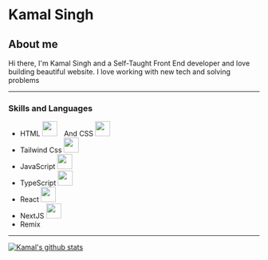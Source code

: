 # Kamal Singh

## About me

Hi there, I'm Kamal Singh and a Self-Taught Front End developer and love building beautiful website.
I love working with new tech and solving problems

---

### Skills and Languages

- HTML <img src="https://cdn.jsdelivr.net/gh/devicons/devicon/icons/html5/html5-original.svg" width="30px" height="30px" style ="padding-right:10px;" /> And CSS <img src="https://cdn.jsdelivr.net/gh/devicons/devicon/icons/css3/css3-original.svg" width="30px" height="30px" style ="padding-right:10px;"/>
- Tailwind Css <img src="https://cdn.jsdelivr.net/gh/devicons/devicon/icons/tailwindcss/tailwindcss-plain.svg" width="30px" height="30px" style ="padding-right:10px;"/>
- JavaScript <img src="https://cdn.jsdelivr.net/gh/devicons/devicon/icons/javascript/javascript-original.svg" width="30px" height="30px" style ="padding-right:10px;"/>
- TypeScript <img src="https://cdn.jsdelivr.net/gh/devicons/devicon/icons/typescript/typescript-original.svg" width="30px" height="30px" style ="padding-right:10px;"/>
- React <img src="https://cdn.jsdelivr.net/gh/devicons/devicon/icons/react/react-original-wordmark.svg" width="30px" height="30px" style ="padding-right:10px;"/>
- NextJS <img src="https://cdn.jsdelivr.net/gh/devicons/devicon/icons/nextjs/nextjs-original-wordmark.svg" width="30px" height="30px" style ="padding-right:10px;"/>
- Remix

---

[![Kamal's github stats](https://github-readme-stats.vercel.app/api?username=kamalsingh200238&show_icons=true&theme=radical)](https://github.com/anuraghazra/github-readme-stats)
